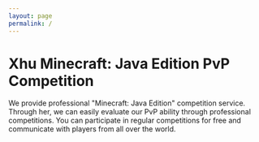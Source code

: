 ```yaml
---
layout: page
permalink: /
---
```


# Xhu Minecraft: Java Edition PvP Competition

We provide professional "Minecraft: Java Edition" competition service. Through her, we can easily evaluate our PvP ability through professional competitions. You can participate in regular competitions for free and communicate with players from all over the world. 

